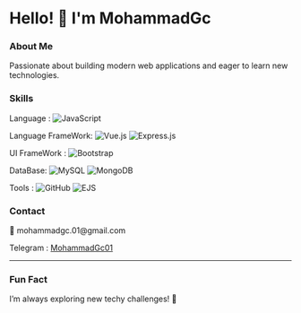 # Hello! 👋 I'm MohammadGc

### About Me
Passionate about building modern web applications and eager to learn new technologies.

### Skills
Language : 
![JavaScript](https://img.shields.io/badge/JavaScript-F7DF1E?style=flat&logo=javascript&logoColor=333)

Language FrameWork:
![Vue.js](https://img.shields.io/badge/Vue.js-41b883?style=flat&logo=vue.js&logoColor=white) 
![Express.js](https://img.shields.io/badge/express.js-%23404d59.svg?style=for-the-badge&logo=express&logoColor=%2361DAFB)

UI FrameWork :
![Bootstrap](https://img.shields.io/badge/bootstrap-%238511FA.svg?style=for-the-badge&logo=bootstrap&logoColor=white)

DataBase:
![MySQL](https://img.shields.io/badge/mysql-4479A1.svg?style=for-the-badge&logo=mysql&logoColor=white)
![MongoDB](https://img.shields.io/badge/MongoDB-%234ea94b.svg?style=for-the-badge&logo=mongodb&logoColor=white)

Tools : 
![GitHub](https://img.shields.io/badge/github-%23121011.svg?style=for-the-badge&logo=github&logoColor=white)
![EJS](https://img.shields.io/badge/ejs-%23B4CA65.svg?style=for-the-badge&logo=ejs&logoColor=black)

### Contact
<p> 📧 mohammadgc.01@gmail.com </p>
Telegram :  <a href="https://t.me/MohammadGc01"> MohammadGc01 </a>

---

### Fun Fact
I’m always exploring new techy challenges! 🚀
